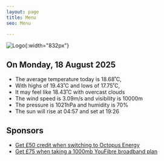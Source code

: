 ```yaml
---
layout: page
title: Menu
seo: Menu

---
```


![Logo](/images/logo.jpg){:width="832px"}

<!-- weather_marker starts -->
## On Monday, 18 August 2025

- The average temperature today is 18.68˚C,
- With highs of 19.43˚C and lows of 17.75˚C,
- It may feel like 18.43˚C with overcast clouds
- The wind speed is 3.09m/s and visibility is 10000m
- The pressure is 1021hPa and humidity is 70%
- The sun will rise at 04:57 and set at 19:26

<!-- weather_marker ends -->

## Sponsors

- [Get £50 credit when switching to Octopus Energy](https://bit.ly/3oD1nnS)
- [Get £75 when taking a 1000mb YouFibre broadband plan](https://aklam.io/91zWhU?)
